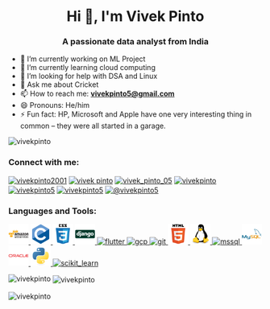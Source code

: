 <h1 align="center">Hi 👋, I'm Vivek Pinto</h1>
<h3 align="center">A passionate data analyst from India</h3>



- 🔭 I’m currently working on ML Project
- 🌱 I’m currently learning cloud computing 
- 🤔 I’m looking for help with DSA and Linux
- 💬 Ask me about Cricket
- 📫 How to reach me: **vivekpinto5@gmail.com**
- 😄 Pronouns: He/him
- ⚡ Fun fact: HP, Microsoft and Apple have one very interesting thing in common – they were all started in a garage.

<p align="left"> <img src="https://komarev.com/ghpvc/?username=vivekpinto&label=Profile%20views&color=0e75b6&style=flat" alt="vivekpinto" /> </p>

<h3 align="left">Connect with me:</h3>
<p align="left">
<a href="https://linkedin.com/in/vivekpinto2001" target="blank"><img align="center" src="https://raw.githubusercontent.com/rahuldkjain/github-profile-readme-generator/master/src/images/icons/Social/linked-in-alt.svg" alt="vivekpinto2001" height="30" width="40" /></a>
<a href="https://kaggle.com/vivek pinto" target="blank"><img align="center" src="https://raw.githubusercontent.com/rahuldkjain/github-profile-readme-generator/master/src/images/icons/Social/kaggle.svg" alt="vivek pinto" height="30" width="40" /></a>
<a href="https://instagram.com/vivek_pinto_05" target="blank"><img align="center" src="https://raw.githubusercontent.com/rahuldkjain/github-profile-readme-generator/master/src/images/icons/Social/instagram.svg" alt="vivek_pinto_05" height="30" width="40" /></a>
<a href="https://www.codechef.com/users/vivekpinto" target="blank"><img align="center" src="https://cdn.jsdelivr.net/npm/simple-icons@3.1.0/icons/codechef.svg" alt="vivekpinto" height="30" width="40" /></a>
<a href="https://www.hackerrank.com/vivekpinto5" target="blank"><img align="center" src="https://raw.githubusercontent.com/rahuldkjain/github-profile-readme-generator/master/src/images/icons/Social/hackerrank.svg" alt="vivekpinto5" height="30" width="40" /></a>
<a href="https://www.leetcode.com/vivekpinto5" target="blank"><img align="center" src="https://raw.githubusercontent.com/rahuldkjain/github-profile-readme-generator/master/src/images/icons/Social/leet-code.svg" alt="vivekpinto5" height="30" width="40" /></a>
<a href="https://www.hackerearth.com/@vivekpinto5" target="blank"><img align="center" src="https://raw.githubusercontent.com/rahuldkjain/github-profile-readme-generator/master/src/images/icons/Social/hackerearth.svg" alt="@vivekpinto5" height="30" width="40" /></a>
</p>

<h3 align="left">Languages and Tools:</h3>
<p align="left"> <a href="https://aws.amazon.com" target="_blank" rel="noreferrer"> <img src="https://raw.githubusercontent.com/devicons/devicon/master/icons/amazonwebservices/amazonwebservices-original-wordmark.svg" alt="aws" width="40" height="40"/> </a> <a href="https://www.cprogramming.com/" target="_blank" rel="noreferrer"> <img src="https://raw.githubusercontent.com/devicons/devicon/master/icons/c/c-original.svg" alt="c" width="40" height="40"/> </a> <a href="https://www.w3schools.com/css/" target="_blank" rel="noreferrer"> <img src="https://raw.githubusercontent.com/devicons/devicon/master/icons/css3/css3-original-wordmark.svg" alt="css3" width="40" height="40"/> </a> <a href="https://www.djangoproject.com/" target="_blank" rel="noreferrer"> <img src="https://raw.githubusercontent.com/devicons/devicon/master/icons/django/django-original.svg" alt="django" width="40" height="40"/> </a> <a href="https://flutter.dev" target="_blank" rel="noreferrer"> <img src="https://www.vectorlogo.zone/logos/flutterio/flutterio-icon.svg" alt="flutter" width="40" height="40"/> </a> <a href="https://cloud.google.com" target="_blank" rel="noreferrer"> <img src="https://www.vectorlogo.zone/logos/google_cloud/google_cloud-icon.svg" alt="gcp" width="40" height="40"/> </a> <a href="https://git-scm.com/" target="_blank" rel="noreferrer"> <img src="https://www.vectorlogo.zone/logos/git-scm/git-scm-icon.svg" alt="git" width="40" height="40"/> </a> <a href="https://www.w3.org/html/" target="_blank" rel="noreferrer"> <img src="https://raw.githubusercontent.com/devicons/devicon/master/icons/html5/html5-original-wordmark.svg" alt="html5" width="40" height="40"/> </a> <a href="https://www.linux.org/" target="_blank" rel="noreferrer"> <img src="https://raw.githubusercontent.com/devicons/devicon/master/icons/linux/linux-original.svg" alt="linux" width="40" height="40"/> </a> <a href="https://www.microsoft.com/en-us/sql-server" target="_blank" rel="noreferrer"> <img src="https://www.svgrepo.com/show/303229/microsoft-sql-server-logo.svg" alt="mssql" width="40" height="40"/> </a> <a href="https://www.mysql.com/" target="_blank" rel="noreferrer"> <img src="https://raw.githubusercontent.com/devicons/devicon/master/icons/mysql/mysql-original-wordmark.svg" alt="mysql" width="40" height="40"/> </a> <a href="https://www.oracle.com/" target="_blank" rel="noreferrer"> <img src="https://raw.githubusercontent.com/devicons/devicon/master/icons/oracle/oracle-original.svg" alt="oracle" width="40" height="40"/> </a> <a href="https://www.python.org" target="_blank" rel="noreferrer"> <img src="https://raw.githubusercontent.com/devicons/devicon/master/icons/python/python-original.svg" alt="python" width="40" height="40"/> </a> <a href="https://scikit-learn.org/" target="_blank" rel="noreferrer"> <img src="https://upload.wikimedia.org/wikipedia/commons/0/05/Scikit_learn_logo_small.svg" alt="scikit_learn" width="40" height="40"/> </a> </p>

<p><img align="left" src="https://github-readme-stats.vercel.app/api/top-langs?username=vivekpinto&show_icons=true&locale=en&layout=compact" alt="vivekpinto" /></p>

<p>&nbsp;<img align="center" src="https://github-readme-stats.vercel.app/api?username=vivekpinto&show_icons=true&locale=en" alt="vivekpinto" /></p>

<p><img align="center" src="https://github-readme-streak-stats.herokuapp.com/?user=vivekpinto&" alt="vivekpinto" /></p>

